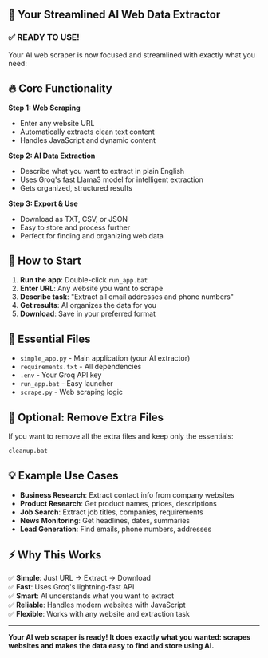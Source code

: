 ## 🎯 Your Streamlined AI Web Data Extractor

### ✅ READY TO USE!

Your AI web scraper is now focused and streamlined with exactly what you need:

## 🔥 Core Functionality

**Step 1: Web Scraping**

- Enter any website URL
- Automatically extracts clean text content
- Handles JavaScript and dynamic content

**Step 2: AI Data Extraction**

- Describe what you want to extract in plain English
- Uses Groq's fast Llama3 model for intelligent extraction
- Gets organized, structured results

**Step 3: Export & Use**

- Download as TXT, CSV, or JSON
- Easy to store and process further
- Perfect for finding and organizing web data

## 🚀 How to Start

1. **Run the app**: Double-click `run_app.bat`
2. **Enter URL**: Any website you want to scrape
3. **Describe task**: "Extract all email addresses and phone numbers"
4. **Get results**: AI organizes the data for you
5. **Download**: Save in your preferred format

## 📁 Essential Files

- `simple_app.py` - Main application (your AI extractor)
- `requirements.txt` - All dependencies
- `.env` - Your Groq API key
- `run_app.bat` - Easy launcher
- `scrape.py` - Web scraping logic

## 🧹 Optional: Remove Extra Files

If you want to remove all the extra files and keep only the essentials:

```bash
cleanup.bat
```

## 💡 Example Use Cases

- **Business Research**: Extract contact info from company websites
- **Product Research**: Get product names, prices, descriptions
- **Job Search**: Extract job titles, companies, requirements
- **News Monitoring**: Get headlines, dates, summaries
- **Lead Generation**: Find emails, phone numbers, addresses

## ⚡ Why This Works

✅ **Simple**: Just URL → Extract → Download  
✅ **Fast**: Uses Groq's lightning-fast API  
✅ **Smart**: AI understands what you want to extract  
✅ **Reliable**: Handles modern websites with JavaScript  
✅ **Flexible**: Works with any website and extraction task

---

**Your AI web scraper is ready! It does exactly what you wanted: scrapes websites and makes the data easy to find and store using AI.**
